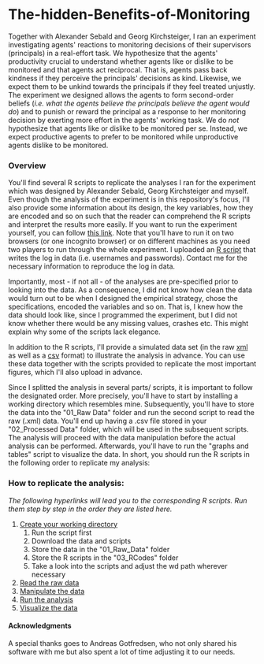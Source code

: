 # The-hidden-Benefits-of-Monitoring

Together with Alexander Sebald and Georg Kirchsteiger, I ran an experiment investigating agents' reactions to monitoring decisions of their supervisors (principals) in a real-effort task. We hypothesize that the agents' productivity crucial to understand whether agents like or dislike to be monitored and that agents act reciprocal. That is, agents pass back kindness if they perceive the principals' decisions as kind. Likewise, we expect them to be unkind towards the principals if they feel treated unjustly. The experiment we designed allows the agents to form second-order beliefs (*i.e. what the agents believe the principals believe the agent would do*) and to punish or reward the principal as a response to her monitoring decision by exerting more effort in the agents' working task. We do *not* hypothesize that agents like or dislike to be monitored per se. Instead, we expect productive agents to prefer to be monitored while unproductive agents dislike to be monitored.

### Overview

You'll find several R scripts to replicate the analyses I ran for the experiment which was designed by Alexander Sebald, Georg Kirchsteiger and myself. Even though the analysis of the experiment is in this repository's focus, I'll also provide some information about its design, the key variables, how they are encoded and so on such that the reader can comprehend the R scripts and interpret the results more easily. If you want to run the experiment yourself, you can follow [this link](https://applications.econ.ku.dk/ceevirtuallaboratory/experiment_7/). Note that you'll have to run it on two browsers (or one incognito browser) or on different machines as you need two players to run through the whole experiment. I uploaded an [R script](https://github.com/Howquez/The-hidden-Benefits-of-Monitoring/blob/master/Write_DataBase.R) that writes the log in data (i.e. usernames and passwords). Contact me for the necessary information to reproduce the log in data.

Importantly, most - if not all - of the analyses are pre-specified prior to looking into the data. As a consequence, I did not know how clean the data would turn out to be when I designed the empirical strategy, chose the specifications, encoded the variables and so on. That is, I knew how the data should look like, since I programmed the experiment, but I did not know whether there would be any missing values, crashes etc. This might explain why some of the scripts lack elegance.

In addition to the R scripts, I'll provide a simulated data set (in the raw [xml](https://github.com/Howquez/The-hidden-Benefits-of-Monitoring/blob/master/database.xml) as well as a [csv](https://github.com/Howquez/The-hidden-Benefits-of-Monitoring/blob/master/simulatedExperimentData.csv) format) to illustrate the analysis in advance. You can use these data together with the scripts provided to replicate the most important figures, which I'll also upload in advance.

Since I splitted the analysis in several parts/ scripts, it is important to follow the designated order. More precisely, you'll have to start by installing a working directory which resembles mine. Subsequently, you'll have to store the data into the "01_Raw Data" folder and run the second script to read the raw (.xml) data. You'll end up having a .csv file stored in your "02_Processed Data" folder, which will be used in the subsequent scripts. The analysis will proceed with the data manipulation before the actual analysis can be performed. Afterwards, you'll have to run the "graphs and tables" script to visualize the data. In short, you should run the R scripts in the following order to replicate my analysis:

### How to replicate the analysis:
*The following hyperlinks will lead you to the corresponding R scripts. Run them step by step in the order they are listed here.*
1. [Create your working directory](https://github.com/Howquez/The-hidden-Benefits-of-Monitoring/blob/master/00_YourWorkingDirectory.R)
    1. Run the script first
    2. Download the data and scripts
    3. Store the data in the "01_Raw_Data" folder
    4. Store the R scripts in the "03_RCodes" folder
    5. Take a look into the scripts and adjust the wd path wherever necessary
2. [Read the raw data](https://github.com/Howquez/The-hidden-Benefits-of-Monitoring/blob/master/01_Read_XML_Data.R)
3. [Manipulate the data](https://github.com/Howquez/The-hidden-Benefits-of-Monitoring/blob/master/02_Data_Manipulation.R)
4. [Run the analysis](https://github.com/Howquez/The-hidden-Benefits-of-Monitoring/blob/master/03_Data_Analysis.R)
5. [Visualize the data](https://github.com/Howquez/The-hidden-Benefits-of-Monitoring/blob/master/04_Graphs%26Tables.R)

#### Acknowledgments
A special thanks goes to Andreas Gotfredsen, who not only shared his software with me but also spent a lot of time adjusting it to our needs.

